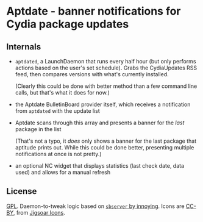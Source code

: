 # Aptdate - banner notifications for Cydia package updates

## Internals
* `aptdated`, a LaunchDaemon that runs every half hour (but only performs actions based on the user's set schedule). Grabs the CydiaUpdates RSS feed, then compares versions with what's currently installed. 

    (Clearly this could be done with better method than a few command line calls, but that's what it does for now.)
* the Aptdate BulletinBoard provider itself, which receives a notification from `aptdated` with the update list
* Aptdate scans through this array and presents a banner for the _last_ package in the list

    (That's not a typo, it _does_ only shows a banner for the last package that aptitude prints out. While this could be done better, presenting multiple notifications at once is not pretty.)
* an optional NC widget that displays statistics (last check date, data used) and allows for a manual refresh

## License
[GPL](http://gnu.org/copyleft/gpl.html). 
Daemon-to-tweak logic based on [`sbserver` by innoying](http://github.com/innoying/iOS-sbutils). 
Icons are [CC-BY](http://creativecommons.org/licenses/by/3.0), from [Jigsoar Icons](http://jigsoaricons.com). 
